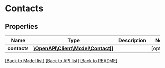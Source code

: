 # Contacts

## Properties
Name | Type | Description | Notes
------------ | ------------- | ------------- | -------------
**contacts** | [**\OpenAPI\Client\Model\Contact[]**](Contact.md) |  | [optional] 

[[Back to Model list]](../README.md#documentation-for-models) [[Back to API list]](../README.md#documentation-for-api-endpoints) [[Back to README]](../README.md)


